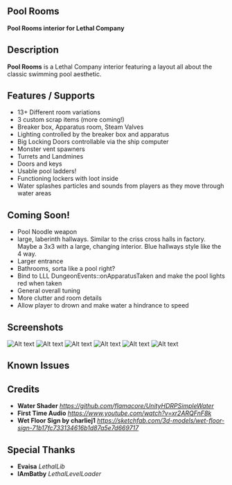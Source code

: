 **Pool Rooms**
--

**Pool Rooms interior for Lethal Company**

**Description**
--

**Pool Rooms** is a Lethal Company interior featuring a layout all about the classic swimming pool aesthetic.

**Features / Supports**
--
* 13+ Different room variations
* 3 custom scrap items (more coming!)
* Breaker box, Apparatus room, Steam Valves
* Lighting controlled by the breaker box and apparatus
* Big Locking Doors controllable via the ship computer
* Monster vent spawners
* Turrets and Landmines
* Doors and keys
* Usable pool ladders!
* Functioning lockers with loot inside
* Water splashes particles and sounds from players as they move through water areas

**Coming Soon!**
--
* Pool Noodle weapon
* large, laberinth hallways. Similar to the criss cross halls in factory. Maybe a 3x3 with a large, changing interior. Blue hallways style like the 4 way.
* Larger entrance
* Bathrooms, sorta like a pool right?
* Bind to LLL DungeonEvents::onApparatusTaken and make the pool lights red when taken
* General overall tuning
* More clutter and room details
* Allow player to drown and make water a hindrance to speed

**Screenshots**
--
![Alt text](https://github.com/rfsheffer/PoolRooms/blob/main/Screenshots/shot1.jpg?raw=true "Shot 1")
![Alt text](https://github.com/rfsheffer/PoolRooms/blob/main/Screenshots/shot2.jpg?raw=true "Shot 2")
![Alt text](https://github.com/rfsheffer/PoolRooms/blob/main/Screenshots/shot3.jpg?raw=true "Shot 3")
![Alt text](https://github.com/rfsheffer/PoolRooms/blob/main/Screenshots/shot4.jpg?raw=true "Shot 4")
![Alt text](https://github.com/rfsheffer/PoolRooms/blob/main/Screenshots/shot5.jpg?raw=true "Shot 5")
![Alt text](https://github.com/rfsheffer/PoolRooms/blob/main/Screenshots/shot6.jpg?raw=true "Shot 6")

**Known Issues**
--

  
**Credits**
--
* **Water Shader** *https://github.com/flamacore/UnityHDRPSimpleWater*
* **First Time Audio** *https://www.youtube.com/watch?v=xr2ARQFnF8k*
* **Wet Floor Sign by charliej1** *https://sketchfab.com/3d-models/wet-floor-sign-71b17fc733134616b1d87a5e7d669717*

**Special Thanks**
--
* **Evaisa** *LethalLib*
* **IAmBatby** *LethalLevelLoader*

